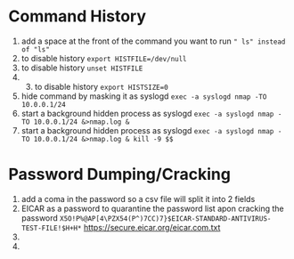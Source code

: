 # Command History
1. add a space at the front of the command you want to run ```" ls" instead of "ls"```
2. to disable history ```export HISTFILE=/dev/null```
3. to disable history ```unset HISTFILE```
4. 3. to disable history ```export HISTSIZE=0```
5. hide command by masking it as syslogd  ```exec -a syslogd nmap -TO 10.0.0.1/24```
6. start a background hidden process as syslogd ```exec -a syslogd nmap -TO 10.0.0.1/24 &>nmap.log &```
7. start a background hidden process as syslogd ```exec -a syslogd nmap -TO 10.0.0.1/24 &>nmap.log & kill -9 $$```




# Password Dumping/Cracking
1. add a coma in the password so a csv file will split it into 2 fields
2. EICAR as a password to quarantine the password list apon cracking the password ```X5O!P%@AP[4\PZX54(P^)7CC)7}$EICAR-STANDARD-ANTIVIRUS-TEST-FILE!$H+H*``` https://secure.eicar.org/eicar.com.txt
3. 
4. 

